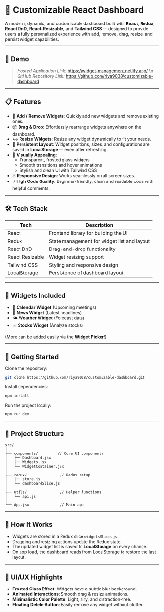 # 🌟 Customizable React Dashboard

A modern, dynamic, and customizable dashboard built with **React**, **Redux**, **React DnD**, **React-Resizable**, and **Tailwind CSS** — designed to provide users a fully personalized experience with add, remove, drag, resize, and persist widget capabilities.

---

## 📸 Demo

> _Hosted Application Link:_ https://widget-management.netlify.app/ \n
> _GitHub Repository Link:_ https://github.com/riya9038/customizable-dashboard

---

## 📋 Features

- 🧩 **Add / Remove Widgets**: Quickly add new widgets and remove existing ones.
- 📦 **Drag & Drop**: Effortlessly rearrange widgets anywhere on the dashboard.
- ↔️ **Resize Widgets**: Resize any widget dynamically to fit your needs.
- 💾 **Persistent Layout**: Widget positions, sizes, and configurations are saved in **LocalStorage** — even after refreshing.
- 🎨 **Visually Appealing**:
  - Transparent, frosted glass widgets
  - Smooth transitions and hover animations
  - Stylish and clean UI with Tailwind CSS
- 🔥 **Responsive Design**: Works seamlessly on all screen sizes.
- ⚡ **High Code Quality**: Beginner-friendly, clean and readable code with helpful comments.

---

## 🛠️ Tech Stack

| Tech            | Description                                 |
| --------------- | ------------------------------------------- |
| React           | Frontend library for building the UI        |
| Redux           | State management for widget list and layout |
| React DnD       | Drag-and-drop functionality                 |
| React Resizable | Widget resizing support                     |
| Tailwind CSS    | Styling and responsive design               |
| LocalStorage    | Persistence of dashboard layout             |

---

## 🧩 Widgets Included

- 📅 **Calendar Widget** (Upcoming meetings)
- 📰 **News Widget** (Latest headlines)
- 🌤️ **Weather Widget** (Forecast data)
- 📈 **Stocks Widget** (Analyze stocks)

(More can be added easily via the **Widget Picker**!)

---

## 🚀 Getting Started

Clone the repository:

```bash
git clone https://github.com/riya9038/customizable-dashboard.git
```

Install dependencies:

```bash
npm install
```

Run the project locally:

```bash
npm run dev
```

---

## 📂 Project Structure

```
src/
│
├── components/         // Core UI components
│   ├── Dashboard.jsx
│   ├── Widgets.jsx
│   └── WidgetContainer.jsx
│
├── redux/               // Redux setup
│   ├── store.js
│   └── dashboardSlice.js
│
├── utils/               // Helper functions
│   └── api.js
│
└── App.jsx              // Main app
```

---

## 🧠 How It Works

- Widgets are stored in a Redux slice `widgetsSlice.js`.
- Dragging and resizing actions update the Redux state.
- The updated widget list is saved to **LocalStorage** on every change.
- On app load, the dashboard reads from LocalStorage to restore the last layout.

---

## 🎨 UI/UX Highlights

- **Frosted Glass Effect**: Widgets have a subtle blur background.
- **Animated Interactions**: Smooth drag & resize animations.
- **Minimalistic Color Palette**: Light, airy, and distraction-free.
- **Floating Delete Button**: Easily remove any widget without clutter.
